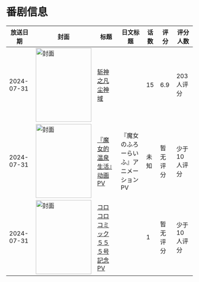# 番剧信息

|放送日期|封面|标题|日文标题|话数|评分|评分人数|
|---|---|---|---|---|---|---|
|2024-07-31|<img src="//lain.bgm.tv/pic/cover/c/6b/30/398799_z1il7.jpg" alt="封面" style="width:150px;height:200px;object-fit:cover;">|[斩神之凡尘神域](https://bangumi.tv/subject/398799)||15|6.9|203人评分|
|2024-07-31|<img src="//lain.bgm.tv/pic/cover/c/59/68/506304_tAZFF.jpg" alt="封面" style="width:150px;height:200px;object-fit:cover;">|[『魔女的温泉生活』动画PV](https://bangumi.tv/subject/506304)|『魔女のふろーらいふ』アニメーションPV|未知|暂无评分|少于10人评分|
|2024-07-31|<img src="//lain.bgm.tv/pic/cover/c/0a/d4/508621_mmIee.jpg" alt="封面" style="width:150px;height:200px;object-fit:cover;">|[コロコロコミック５５５号記念PV](https://bangumi.tv/subject/508621)||1|暂无评分|少于10人评分|
